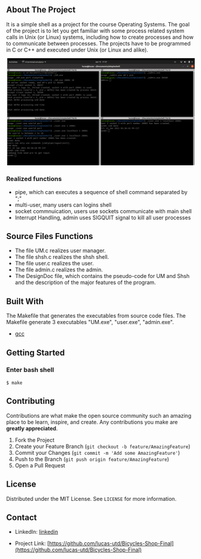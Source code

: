 <!-- ABOUT THE PROJECT -->

## About The Project

It is a simple shell as a project for the course Operating Systems.
The goal of the project is to let you get familiar with some process related system calls in Unix (or Linux) systems, including how to create processes and how to communicate between processes. The projects
have to be programmed in C or C++ and executed under Unix (or Linux and alike).

![Product Name Screen Shot][home-page]

### Realized functions

- pipe, which can executes a sequence of shell command separated by ";"
- multi-user, many users can logins shell
- socket commnuication, users use sockets communicate with main shell
- Interrupt Handling, admin uses SIGQUIT signal to kill all user processes

## Source Files Functions

- The file UM.c realizes user manager.
- The file shsh.c realizes the shsh shell.
- The file user.c realizes the user.
- The file admin.c realizes the admin.
- The DesignDoc file, which contains the pseudo-code for UM and Shsh and the description of the major features of the program.

## Built With

The Makefile that generates the executables from source code files. The Makefile generate 3 executables "UM.exe", "user.exe", "admin.exe".

- [gcc](https://gcc.gun.org)

<!-- GETTING STARTED -->

## Getting Started

### Enter bash shell

```
$ make

```

<!-- CONTRIBUTING -->

## Contributing

Contributions are what make the open source community such an amazing place to be learn, inspire, and create. Any contributions you make are **greatly appreciated**.

1. Fork the Project
2. Create your Feature Branch (`git checkout -b feature/AmazingFeature`)
3. Commit your Changes (`git commit -m 'Add some AmazingFeature'`)
4. Push to the Branch (`git push origin feature/AmazingFeature`)
5. Open a Pull Request

<!-- LICENSE -->

## License

Distributed under the MIT License. See `LICENSE` for more information.

<!-- CONTACT -->

## Contact

- LinkedIn: [linkedin](https://linkedin.com/in/tao-chen-lucas)

- Project Link: [https://github.com/lucas-utd/Bicycles-Shop-Final](https://github.com/lucas-utd/Bicycles-Shop-Final)

<!-- ACKNOWLEDGEMENTS -->

<!-- MARKDOWN LINKS & IMAGES -->
<!-- https://www.markdownguide.org/basic-syntax/#reference-style-links -->

[linkedin]: https://linkedin.com/in/tao-chen-lucas
[home-page]: images-readme/home-page.png
[cart-page]: images-readme/cart-page.png
[order-list-page]: images-readme/order-list-page.png
[product-list-page]: images-readme/product-list-page.png
[search-page]: images-readme/search-page.png
[user-update-profile-page]: images-readme/user-update-profile-page.png
